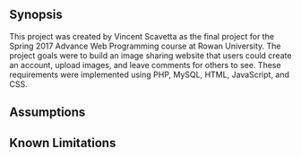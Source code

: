 ## Synopsis

This project was created by Vincent Scavetta as the final project for the
Spring 2017 Advance Web Programming course at Rowan University. The project goals
were to build an image sharing website that users could create an account, upload
images, and leave comments for others to see. These requirements were implemented
using PHP, MySQL, HTML, JavaScript, and CSS.

## Assumptions

## Known Limitations

